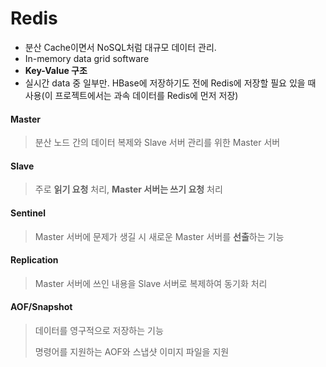 # Redis
- 분산 Cache이면서 NoSQL처럼 대규모 데이터 관리.
- In-memory data grid software
- **Key-Value 구조**
- 실시간 data 중 일부만. HBase에 저장하기도 전에 Redis에 저장할 필요 있을 때 사용(이 프로젝트에서는 과속 데이터를 Redis에 먼저 저장)


#### Master
> 분산 노드 간의 데이터 복제와 Slave 서버 관리를 위한 Master 서버

#### Slave
> 주로 **읽기 요청** 처리, **Master 서버는 쓰기 요청** 처리

#### Sentinel
> Master 서버에 문제가 생길 시 새로운 Master 서버를 **선출**하는 기능

#### Replication
> Master 서버에 쓰인 내용을 Slave 서버로 복제하여 동기화 처리

#### AOF/Snapshot
> 데이터를 영구적으로 저장하는 기능
> 
> 명령어를 지원하는 AOF와 스냅샷 이미지 파일을 지원
